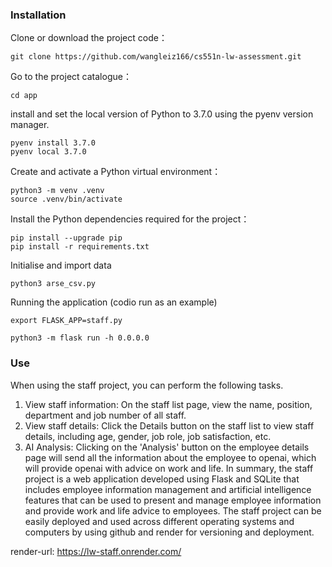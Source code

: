 ### Installation

Clone or download the project code：
```shell
git clone https://github.com/wangleiz166/cs551n-lw-assessment.git
```
Go to the project catalogue：
```shell
cd app
```
install and set the local version of Python to 3.7.0 using the pyenv version manager.
```shell
pyenv install 3.7.0
pyenv local 3.7.0
```

Create and activate a Python virtual environment：
```shell
python3 -m venv .venv
source .venv/bin/activate
```
Install the Python dependencies required for the project：
```shell
pip install --upgrade pip
pip install -r requirements.txt
```
Initialise and import data
```shell
python3 arse_csv.py
```
Running the application (codio run as an example)
```shell
export FLASK_APP=staff.py

python3 -m flask run -h 0.0.0.0
```

### Use
When using the staff project, you can perform the following tasks.

1. View staff information: On the staff list page, view the name, position, department and job number of all staff.
2. View staff details: Click the Details button on the staff list to view staff details, including age, gender, job role, job satisfaction, etc.
3. AI Analysis: Clicking on the 'Analysis' button on the employee details page will send all the information about the employee to openai, which will provide openai with advice on work and life.
In summary, the staff project is a web application developed using Flask and SQLite that includes employee information management and artificial intelligence features that can be used to present and manage employee information and provide work and life advice to employees. The staff project can be easily deployed and used across different operating systems and computers by using github and render for versioning and deployment.


render-url: https://lw-staff.onrender.com/
